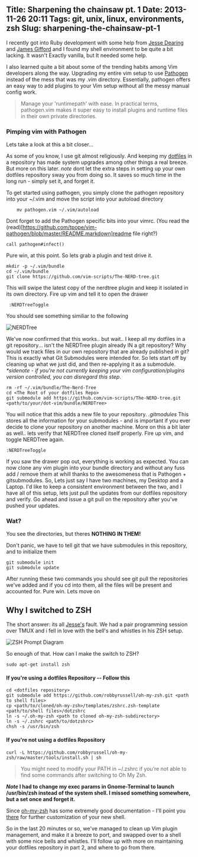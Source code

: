 Title: Sharpening the chainsaw pt. 1
Date: 2013-11-26 20:11
Tags: git, unix, linux, environments, zsh
Slug: sharpening-the-chainsaw-pt-1
---
I recently got into Ruby development with some help from [Jesse Dearing](http://jessedearing.com) and [James Gifford](https://plus.google.com/103797989648432285071/posts) and I found my shell environment to be quite a bit lacking. It wasn't Exactly vanilla, but It needed some help.

I also learned quite a bit about some of the trending habits among Vim developers along the way. Upgrading my entire vim setup to use [Pathogen](https://github.com/tpope/vim-pathogen) instead of the mess that was my .vim directory. Essentially, pathogen offers an easy way to add plugins to your Vim setup without all the messy manual config work.

>Manage your 'runtimepath' with ease. In practical terms, pathogen.vim makes it super easy to install plugins and runtime files in their own private directories.

### Pimping vim with Pathogen

Lets take a look at this a bit closer...
<!-- More -->

As some of you know, I use git almost religiously. And keeping my [dotfiles](https://github.com/chuckbutler/dotfiles) in a repository has made system upgrades among other things a real breeze. But more on this later. _note_ dont let the extra steps in setting up your own dotfiles repository sway you from doing so. It saves so much time in the long run - simply set it, and forget it.


To get started using pathogen, you simply clone the pathogen repository into your ~/.vim and move the script into your autoload directory

```
    mv pathogen.vim ~/.vim/autoload
```
Dont forget to add the Pathogen specific bits into your vimrc. (You read the (read)[https://github.com/tpope/vim-pathogen/blob/master/README.markdown]readme file right?)

```
call pathogen#infect()
```

Pure win, at this point. So lets grab a plugin and test drive it.

```
mkdir -p ~/.vim/bundle
cd ~/.vim/bundle
git clone https://github.com/vim-scripts/The-NERD-tree.git
```

This will swipe the latest copy of the nerdtree plugin and keep it isolated in its own directory. Fire up vim and tell it to open the drawer

```
 :NERDTreeToggle
```

You should see something similiar to the following

<img src="/img/posts/vim-drawer.png" alt="NERDTree" />

We've now confirmed that this works.. but wait.. I keep all my dotfiles in a git repository... isn't the NERDTree plugin already IN a git repository? Why would we track files in our own repository that are already published in git? This is exactly what Git Submodules were intended for. So lets start off by cleaning up what we just did, and then re-applying it as a submodule. _*sidenote - if you're not currently keeping your vim configuration/plugins version controlled, you can disregard this step_.

```
rm -rf ~/.vim/bundle/The-Nerd-Tree
cd <The Root of your dotfiles Repo>
git submodule add https://github.com/vim-scripts/The-NERD-tree.git <path/to/your/dot-vim/bundle/NERDTree>

```

You will notice that this adds a new file to your repository. _.gitmodules_ This stores all the information for your submodules - and is important if you ever decide to clone your repository on another machine. More on this a bit later as well.. lets verify that NERDTree cloned itself properly. Fire up vim, and toggle NERDTree again.

```
:NERDTreeToggle
```

If you saw the drawer pop out, everything is working as expected. You can now clone any vim plugin into your bundle directory and without any fuss add / remove them at whill thanks to the awesomeness that is Pathogen + gitsubmodules. So, Lets just say I have two machines, my Desktop and a Laptop. I'd like to keep a consistent environment between the two, and I have all of this setup, lets just pull the updates from our dotfiles repository and verify. Go ahead and issue a git pull on the repository after you've pushed your updates. 

### Wat?
You see the directories, but theres __NOTHING IN THEM!__

Don't panic, we have to tell git that we have submodules in this repository, and to initialize them

```
git submodule init
git submodule update
```

After running these two commands you should see git pull the repositories we've added and if you cd into them, all the files will be present and accounted for. Pure win. Lets move on

## Why I switched to ZSH ##

The short answer: its all [Jesse's](http://jessedearing.com) fault. We had a pair programming session over TMUX and i fell in love with the bell's and whistles in his ZSH setup.

<img src="/img/posts/zsh-shell-diagram.png" alt="ZSH Prompt Diagram" />

So enough of that. How can I make the switch to ZSH?


```
sudo apt-get install zsh
```

#### If you're using a dotfiles Repository -- Follow this ####

```
cd <dotfiles repository>
git submodule add https://github.com/robbyrussell/oh-my-zsh.git <path to shell files>
cp <path/to/cloned/oh-my-zsh>/templates/zshrc.zsh-template <path/to/shell files>/dotzshrc
ln -s ~/.oh-my-zsh <path to cloned oh-my-zsh-subdirectory>
ln -s ~/.zshrc <path/to/dotzshrc>
chsh -s /usr/bin/zsh
```

#### If you're not using a dotfiles Repository ####

```
curl -L https://github.com/robbyrussell/oh-my-zsh/raw/master/tools/install.sh | sh

```

>You might need to modify your PATH in ~/.zshrc if you’re not able to find some commands after switching to Oh My Zsh.

__*Note* I had to change my exec params in Gnome-Terminal to launch /usr/bin/zsh instead of the system shell. I missed something somewhere, but a set once and forget it.__



Since  [oh-my-zsh](https://github.com/robbyrussell/oh-my-zsh) has some extremely good documentation - I'll point you [there](https://github.com/robbyrussell/oh-my-zsh/blob/master/README.textile) for further customization of your new shell.


So in the last 20 minutes or so, we've managed to clean up Vim plugin management, and make it a breeze to port, and swapped over to a shell with some nice bells and whistles. I'll follow up with more on maintaining your dotfiles repository in part 2, and where to go from there.
